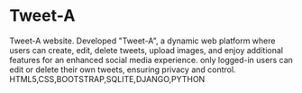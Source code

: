 # Tweet-A
Tweet-A website. 
Developed "Tweet-A", a dynamic web platform where users can create, edit, delete tweets,  upload images, and enjoy additional features for an enhanced social media experience. only logged-in users can edit or delete their own tweets, ensuring privacy and control.  HTML5,CSS,BOOTSTRAP,SQLITE,DJANGO,PYTHON
